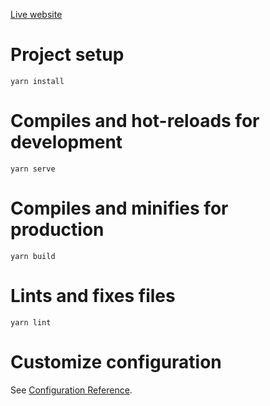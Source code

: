 [Live website](https://rr.coach)

# Project setup

```
yarn install
```

# Compiles and hot-reloads for development

```
yarn serve
```

# Compiles and minifies for production

```
yarn build
```

# Lints and fixes files

```
yarn lint
```

# Customize configuration

See [Configuration Reference](https://cli.vuejs.org/config/).
